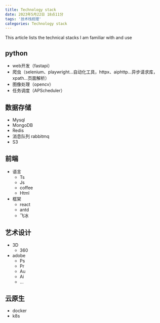 ```yaml
---
title: Technology stack
date: 2023年5月22日 18点11分
tags: '技术栈梳理'
categories: Technology stack
---
```

This article lists the technical stacks I am familiar with and use

## python

- web开发（fastapi）
- 爬虫（selenium、playwright…自动化工具，httpx、aiphttp…异步请求库，xpath…页面解析）
- 图像处理（opencv）
- 任务调度（APScheduler）

## 数据存储

- Mysql
- MongoDB
- Redis
- 消息队列 rabbitmq
- S3

## 前端

- 语言
    - Ts
    - Js
    - coffee
    - Html
- 框架
    - react
    - antd
    - 飞冰

## 艺术设计

- 3D
    - 360
- adobe
    - Ps
    - Pr
    - Au
    - Ai
    - …

## 云原生

- docker
- k8s